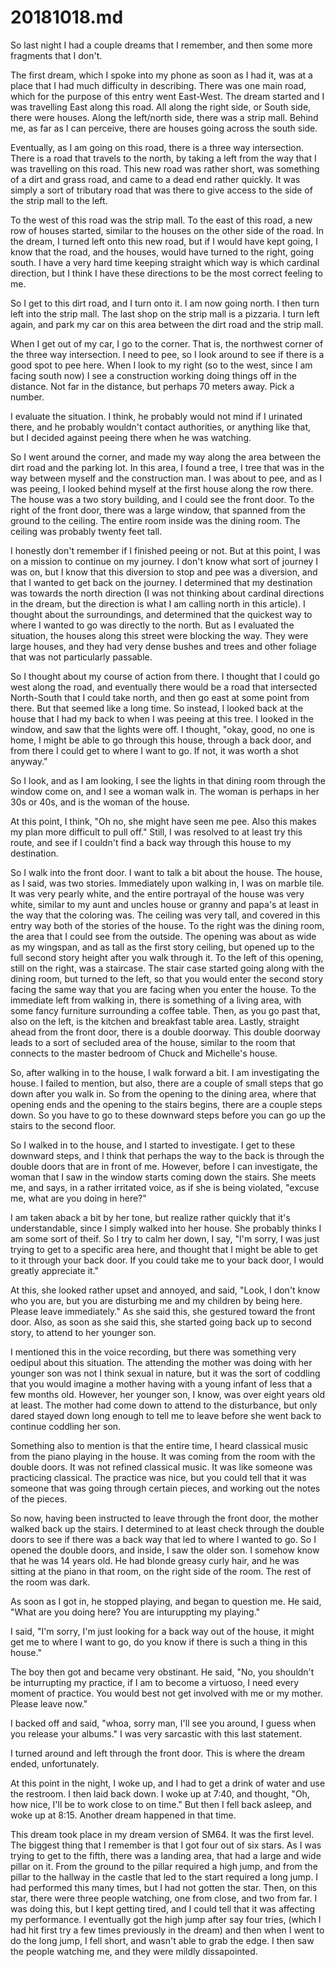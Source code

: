 # 20181018.md
So last night I had a couple dreams that I remember, and then some more
fragments that I don't.

The first dream, which I spoke into my phone as soon as I had it, was at a
place that I had much difficulty in describing. There was one main road, which
for the purpose of this entry went East-West. The dream started and I was
travelling East along this road. All along the right side, or South side, there
were houses. Along the left/north side, there was a strip mall. Behind me, as
far as I can perceive, there are houses going across the south side.

Eventually, as I am going on this road, there is a three way intersection.
There is a road that travels to the north, by taking a left from the way that I
was travelling on this road. This new road was rather short, was something of a
dirt and grass road, and came to a dead end rather quickly. It was simply a
sort of tributary road that was there to give access to the side of the strip
mall to the left.

To the west of this road was the strip mall. To the east of this road, a new
row of houses started, similar to the houses on the other side of the road. In
the dream, I turned left onto this new road, but if I would have kept going, I
know that the road, and the houses, would have turned to the right, going
south. I have a very hard time keeping straight which way is which cardinal
direction, but I think I have these directions to be the most correct feeling
to me.

So I get to this dirt road, and I turn onto it. I am now going north. I then
turn left into the strip mall. The last shop on the strip mall is a pizzaria. I
turn left again, and park my car on this area between the dirt road and the
strip mall.

When I get out of my car, I go to the corner. That is, the northwest corner of
the three way intersection. I need to pee, so I look around to see if there is
a good spot to pee here. When I look to my right (so to the west, since I am
facing south now) I see a construction working doing things off in the
distance. Not far in the distance, but perhaps 70 meters away. Pick a number.

I evaluate the situation. I think, he probably would not mind if I urinated
there, and he probably wouldn't contact authorities, or anything like that, but
I decided against peeing there when he was watching.

So I went around the corner, and made my way along the area between the dirt
road and the parking lot. In this area, I found a tree, I tree that was in the
way between myself and the construction man. I was about to pee, and as I was
peeing, I looked behind myself at the first house along the row there. The
house was a two story building, and I could see the front door. To the right of
the front door, there was a large window, that spanned from the ground to the
ceiling. The entire room inside was the dining room. The ceiling was probably
twenty feet tall.

I honestly don't remember if I finished peeing or not. But at this point, I was
on a mission to continue on my journey. I don't know what sort of journey I was
on, but I know that this diversion to stop and pee was a diversion, and that I
wanted to get back on the journey. I determined that my destination was towards
the north direction (I was not thinking about cardinal directions in the dream,
but the direction is what I am calling north in this article). I thought about
the surroundings, and determined that the quickest way to where I wanted to go
was directly to the north. But as I evaluated the situation, the houses along
this street were blocking the way. They were large houses, and they had very
dense bushes and trees and other foliage that was not particularly passable.

So I thought about my course of action from there. I thought that I could go
west along the road, and eventually there would be a road that intersected
North-South that I could take north, and then go east at some point from there.
But that seemed like a long time. So instead, I looked back at the house that I
had my back to when I was peeing at this tree. I looked in the window, and saw
that the lights were off. I thought, "okay, good, no one is home, I might be
able to go through this house, through a back door, and from there I could get
to where I want to go. If not, it was worth a shot anyway."

So I look, and as I am looking, I see the lights in that dining room through
the window come on, and I see a woman walk in. The woman is perhaps in her 30s
or 40s, and is the woman of the house.

At this point, I think, "Oh no, she might have seen me pee. Also this makes my
plan more difficult to pull off." Still, I was resolved to at least try this
route, and see if I couldn't find a back way through this house to my
destination.

So I walk into the front door. I want to talk a bit about the house. The house,
as I said, was two stories. Immediately upon walking in, I was on marble tile.
It was very pearly white, and the entire portrayal of the house was very white,
similar to my aunt and uncles house or granny and papa's at least in the way
that the coloring was. The ceiling was very tall, and covered in this entry way
both of the stories of the house. To the right was the dining room, the area
that I could see from the outside. The opening was about as wide as my
wingspan, and as tall as the first story ceiling, but opened up to the full
second story height after you walk through it. To the left of this opening,
still on the right, was a staircase. The stair case started going along with
the dining room, but turned to the left, so that you would enter the second
story facing the same way that you are facing when you enter the house. To the
immediate left from walking in, there is something of a living area, with some
fancy furniture surrounding a coffee table. Then, as you go past that, also on
the left, is the kitchen and breakfast table area. Lastly, straight ahead from
the front door, there is a double doorway. This double doorway leads to a sort
of secluded area of the house, similar to the room that connects to the master
bedroom of Chuck and Michelle's house.

So, after walking in to the house, I walk forward a bit. I am investigating the
house. I failed to mention, but also, there are a couple of small steps that go
down after you walk in. So from the opening to the dining area, where that
opening ends and the opening to the stairs begins, there are a couple steps
down. So you have to go to these downward steps before you can go up the stairs
to the second floor.

So I walked in to the house, and I started to investigate. I get to these
downward steps, and I think that perhaps the way to the back is through the
double doors that are in front of me. However, before I can investigate, the
woman that I saw in the window starts coming down the stairs. She meets me, and
says, in a rather irritated voice, as if she is being violated, "excuse me,
what are you doing in here?"

I am taken aback a bit by her tone, but realize rather quickly that it's
understandable, since I simply walked into her house. She probably thinks I am
some sort of theif. So I try to calm her down, I say, "I'm sorry, I was just
trying to get to a specific area here, and thought that I might be able to get
to it through your back door. If you could take me to your back door, I would
greatly appreciate it."

At this, she looked rather upset and annoyed, and said, "Look, I don't know who
you are, but you are disturbing me and my children by being here. Please leave
immediately." As she said this, she gestured toward the front door. Also, as
soon as she said this, she started going back up to second story, to attend to
her younger son.

I mentioned this in the voice recording, but there was something very oedipul
about this situation. The attending the mother was doing with her younger son
was not I think sexual in nature, but it was the sort of coddling that you
would imagine a mother having with a young infant of less that a few months
old. However, her younger son, I know, was over eight years old at least. The
mother had come down to attend to the disturbance, but only dared stayed down
long enough to tell me to leave before she went back to continue coddling her
son.

Something also to mention is that the entire time, I heard classical music from
the piano playing in the house. It was coming from the room with the double
doors. It was not refined classical music. It was like someone was practicing
classical. The practice was nice, but you could tell that it was someone that
was going through certain pieces, and working out the notes of the pieces.

So now, having been instructed to leave through the front door, the mother
walked back up the stairs. I determined to at least check through the double
doors to see if there was a back way that led to where I wanted to go. So I
opened the double doors, and inside, I saw the older son. I somehow know that
he was 14 years old. He had blonde greasy curly hair, and he was sitting at the
piano in that room, on the right side of the room. The rest of the room was
dark.

As soon as I got in, he stopped playing, and began to question me. He said,
"What are you doing here? You are inturuppting my playing."

I said, "I'm sorry, I'm just looking for a back way out of the house, it might
get me to where I want to go, do you know if there is such a thing in this
house."

The boy then got and became very obstinant. He said, "No, you shouldn't be
inturrupting my practice, if I am to become a virtuoso, I need every moment of
practice. You would best not get involved with me or my mother. Please leave
now."

I backed off and said, "whoa, sorry man, I'll see you around, I guess when you
release your albums." I was very sarcastic with this last statement.

I turned around and left through the front door. This is where the dream ended,
unfortunately.

At this point in the night, I woke up, and I had to get a drink of water and
use the restroom. I then laid back down. I woke up at 7:40, and thought, "Oh,
how nice, I'll be to work close to on time." But then I fell back asleep, and
woke up at 8:15. Another dream happened in that time.

This dream took place in my dream version of SM64. It was the first level. The
biggest thing that I remember is that I got four out of six stars. As I was
trying to get to the fifth, there was a landing area, that had a large and wide
pillar on it. From the ground to the pillar required a high jump, and from the
pillar to the hallway in the castle that led to the start required a long jump.
I had performed this many times, but I had not gotten the star. Then, on this
star, there were three people watching, one from close, and two from far. I was
doing this, but I kept getting tired, and I could tell that it was affecting my
performance. I eventually got the high jump after say four tries, (which I had
hit first try a few times previously in the dream) and then when I went to do
the long jump, I fell short, and wasn't able to grab the edge. I then saw the
people watching me, and they were mildly dissapointed.
